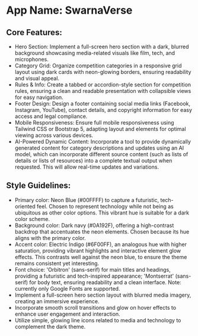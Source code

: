 # **App Name**: SwarnaVerse

## Core Features:

- Hero Section: Implement a full-screen hero section with a dark, blurred background showcasing media-related visuals like film, tech, and microphones.
- Category Grid: Organize competition categories in a responsive grid layout using dark cards with neon-glowing borders, ensuring readability and visual appeal.
- Rules & Info: Create a tabbed or accordion-style section for competition rules, ensuring a clean and readable presentation with collapsible views for easy navigation.
- Footer Design: Design a footer containing social media links (Facebook, Instagram, YouTube), contact details, and copyright information for easy access and legal compliance.
- Mobile Responsiveness: Ensure full mobile responsiveness using Tailwind CSS or Bootstrap 5, adapting layout and elements for optimal viewing across various devices.
- AI-Powered Dynamic Content: Incorporate a tool to provide dynamically generated content for category descriptions and updates using an AI model, which can incorporate different source content (such as lists of details or lists of resources) into a complete textual output when requested. This will allow real-time updates and variations.

## Style Guidelines:

- Primary color: Neon Blue (#00FFFF) to capture a futuristic, tech-oriented feel. Chosen to represent technology while not being as ubiquitous as other color options. This vibrant hue is suitable for a dark color scheme.
- Background color: Dark navy (#0A192F), offering a high-contrast backdrop that accentuates the neon elements. Chosen because its hue aligns with the primary color.
- Accent color: Electric Indigo (#6F00FF), an analogous hue with higher saturation, providing vibrant highlights and interactive element glow effects. This contrasts well against the neon blue, to ensure the theme remains consistent yet interesting.
- Font choice: 'Orbitron' (sans-serif) for main titles and headings, providing a futuristic and tech-inspired appearance; 'Montserrat' (sans-serif) for body text, ensuring readability and a clean interface. Note: currently only Google Fonts are supported.
- Implement a full-screen hero section layout with blurred media imagery, creating an immersive experience.
- Incorporate smooth scroll transitions and glow on hover effects to enhance user engagement and interaction.
- Utilize simple, glowing line icons related to media and technology to complement the dark theme.